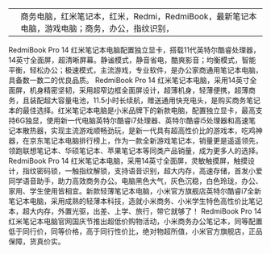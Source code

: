|   |   |
|---|---|
||商务电脑，红米笔记本，红米，Redmi，RedmiBook，最新笔记本电脑，游戏电脑；商务，办公，指纹识别，|


RedmiBook Pro 14 红米笔记本电脑配置独立显卡，搭载11代英特尔酷睿处理器，14英寸全面屏，超清晰屏幕。静谧模式，静音省电，酷爽影音；均衡模式，智能平衡，轻松办公；极速模式，主流游戏，专业软件，是办公家商通用笔记本电脑，具备数一数二的优良品质。 RedmiBook Pro 14 红米笔记本电脑，采用14英寸全面屏，机身精密坚韧，采用超窄边框全面屏设计，超薄机身，轻薄便携，超薄商务，且装配超大容量电池，11.5小时长续航，赠送通用快充电头，是购买商务笔记本的最佳选择。红米笔记本电脑是小米品牌下的新款电脑，配置独立显卡，最高支持6G独显，使用新一代电脑英特尔酷睿i7处理器、英特尔酷睿i5处理器和高速笔记本散热器，实现主流游戏顺畅劲玩，是新一代具有超高性价比的游戏本，吃鸡神器，在京东笔记本电脑排行榜上，作为一款全新游戏笔记本，销量更是遥遥领先，领跑联想笔记本、华硕笔记本、苹果笔记本等同类产品销量，成为更多人的选择。 RedmiBook Pro 14 红米笔记本电脑，采用14英寸全面屏，灵敏触摸屏，触摸设计，指纹密码锁，一触指纹解锁，支持语音识别，超大内存，高速存储，首发小爱同学语音助手，助力高效商务办公。电脑黑色大气，灰色沉稳，白色玲珑，办公、家用、学生使用皆相宜。新款轻薄笔记本电脑，小米官方旗舰店英特尔酷睿i7全新笔记本电脑，采用成熟的轻薄本科技，造就小米商务、小米学生特色高性价比笔记本，超大内存，外置光驱，出差、上学、旅行，带它就够了！ RedmiBook Pro 14 红米笔记本电脑官网国庆节推出超低价购物活动，小米商务办公笔记本，同等配置低于同行价，同等价格，高于同行性价比，绝对物超所值，小米官方旗舰店，正品保障，货真价实。